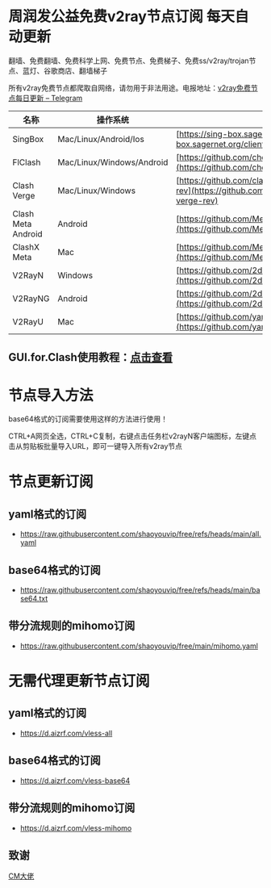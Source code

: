 ﻿# 周润发公益免费v2ray节点订阅 每天自动更新
翻墙、免费翻墙、免费科学上网、免费节点、免费梯子、免费ss/v2ray/trojan节点、蓝灯、谷歌商店、翻墙梯子


所有v2ray免费节点都爬取自网络，请勿用于非法用途。电报地址：[v2ray免费节点每日更新 – Telegram](https://d.aizrf.com/tgq) 

| 名称 | 操作系统 | 地址 |
|------|----------|------|
| SingBox | Mac/Linux/Android/Ios | [https://sing-box.sagernet.org/clients/](https://sing-box.sagernet.org/clients/) |
| FlClash | Mac/Linux/Windows/Android | [https://github.com/chen08209/FlClash](https://github.com/chen08209/FlClash) |
| Clash Verge | Mac/Linux/Windows | [https://github.com/clash-verge-rev/clash-verge-rev](https://github.com/clash-verge-rev/clash-verge-rev) |
| Clash Meta Android | Android | [https://github.com/MetaCubeX/ClashMetaForAndroid](https://github.com/MetaCubeX/ClashMetaForAndroid) |
| ClashX Meta | Mac | [https://github.com/MetaCubeX/ClashX.Meta](https://github.com/MetaCubeX/ClashX.Meta) |
| V2RayN | Windows | [https://github.com/2dust/v2rayN](https://github.com/2dust/v2rayN) |
| V2RayNG | Android | [https://github.com/2dust/v2rayNG](https://github.com/2dust/v2rayNG) |
| V2RayU | Mac | [https://github.com/yanue/V2rayU](https://github.com/yanue/V2rayU) |

## GUI.for.Clash使用教程：[点击查看](https://blog.aizrf.com/p/GUI-for-Clash/)

# 节点导入方法
base64格式的订阅需要使用这样的方法进行使用！

CTRL+A网页全选，CTRL+C复制，右键点击任务栏v2rayN客户端图标，左键点击从剪贴板批量导入URL，即可一键导入所有v2ray节点


# 节点更新订阅

## yaml格式的订阅
- https://raw.githubusercontent.com/shaoyouvip/free/refs/heads/main/all.yaml
## base64格式的订阅
- https://raw.githubusercontent.com/shaoyouvip/free/refs/heads/main/base64.txt
## 带分流规则的mihomo订阅
- https://raw.githubusercontent.com/shaoyouvip/free/main/mihomo.yaml

# 无需代理更新节点订阅

## yaml格式的订阅
- https://d.aizrf.com/vless-all
## base64格式的订阅
- https://d.aizrf.com/vless-base64
## 带分流规则的mihomo订阅
- https://d.aizrf.com/vless-mihomo




## 致谢
[CM大佬](https://d.aizrf.com/github-cmliu)

